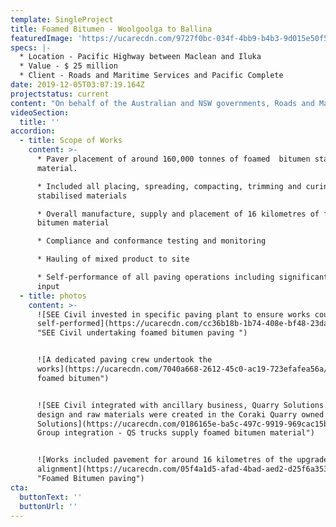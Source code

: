 ```yaml
---
template: SingleProject
title: Foamed Bitumen - Woolgoolga to Ballina
featuredImage: 'https://ucarecdn.com/9727f0bc-034f-4bb9-b4b3-9d015e50f578/'
specs: |-
  * Location - Pacific Highway between Maclean and Iluka 
  * Value - $ 25 million 
  * Client - Roads and Maritime Services and Pacific Complete
date: 2019-12-05T03:07:19.164Z
projectstatus: current
content: "On behalf of the Australian and NSW governments, Roads and Maritime Services is progressively upgrading the Pacific Highway to dual carriageway between the Hunter and NSW/Queensland border. The Woolgoolga to Ballina Pacific Highway upgrade involves the duplication of 155 kilometres to a four-lane divided road. The upgrade starts about six kilometres north of Woolgoolga (north of Coffs Harbour) and ends about six kilometres south of Ballina.\r\n\nThe Section 5 Foamed Bitumen package involves the provision and placing of foamed bitumen pavement on the northbound and southbound carriageway of the Pacific Highway between the new Maclean interchange and the Iluka Interchange. \n\nSEE Civil is working collaboratively with Roads and Maritime Services and Pacific Complete to deliver this part of the Woolgoolga to Ballina Pacific Highway upgrade."
videoSection:
  title: ''
accordion:
  - title: Scope of Works
    content: >-
      * Paver placement of around 160,000 tonnes of foamed  bitumen stabilised
      material. 

      * Included all placing, spreading, compacting, trimming and curing of the
      stabilised materials

      * Overall manufacture, supply and placement of 16 kilometres of foamed
      bitumen material 

      * Compliance and conformance testing and monitoring 

      * Hauling of mixed product to site 

      * Self-performance of all paving operations including significant survey
      input
  - title: photos
    content: >-
      ![SEE Civil invested in specific paving plant to ensure works could be
      self-performed](https://ucarecdn.com/cc36b18b-1b74-408e-bf48-23dae4df3d80/
      "SEE Civil undertaking foamed bitumen paving ")


      ![A dedicated paving crew undertook the
      works](https://ucarecdn.com/7040a668-2612-45c0-ac19-723efafea56a/ "PAving
      foamed bitumen")


      ![SEE Civil integrated with ancillary business, Quarry Solutions. The mix
      design and raw materials were created in the Coraki Quarry owned by Quarry
      Solutions](https://ucarecdn.com/0186165e-ba5c-497c-9919-969cac15b03d/ "SEE
      Group integration - QS trucks supply foamed bitumen material")


      ![Works included pavement for around 16 kilometres of the upgraded highway
      alignment](https://ucarecdn.com/05f4a1d5-afad-4bad-aed2-d25f6a3530de/
      "Foamed Bitumen paving")
cta:
  buttonText: ''
  buttonUrl: ''
---
```


